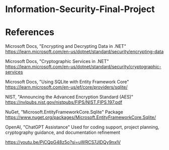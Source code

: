 # Information-Security-Final-Project

# References
Microsoft Docs, "Encrypting and Decrypting Data in .NET"
https://learn.microsoft.com/en-us/dotnet/standard/security/encrypting-data

Microsoft Docs, "Cryptographic Services in .NET"
https://learn.microsoft.com/en-us/dotnet/standard/security/cryptographic-services

Microsoft Docs, "Using SQLite with Entity Framework Core"
https://learn.microsoft.com/en-us/ef/core/providers/sqlite/

NIST, "Announcing the Advanced Encryption Standard (AES)"
https://nvlpubs.nist.gov/nistpubs/FIPS/NIST.FIPS.197.pdf

NuGet, "Microsoft.EntityFrameworkCore.Sqlite" Package
https://www.nuget.org/packages/Microsoft.EntityFrameworkCore.Sqlite/

OpenAI, "ChatGPT Assistance"
Used for coding support, project planning, cryptography guidance, and documentation refinement

https://youtu.be/PjCQpG48z5o?si=uWRCS7JIDQy9nxlV
